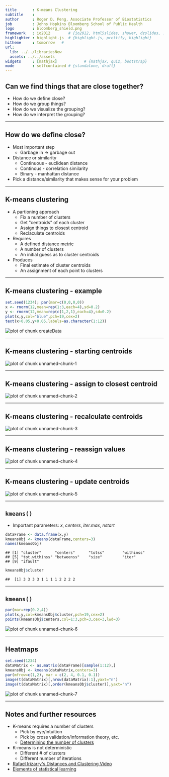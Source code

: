 ```yaml
---
title       : K-means Clustering
subtitle    : 
author      : Roger D. Peng, Associate Professor of Biostatistics 
job         : Johns Hopkins Bloomberg School of Public Health
logo        : bloomberg_shield.png
framework   : io2012        # {io2012, html5slides, shower, dzslides, ...}
highlighter : highlight.js  # {highlight.js, prettify, highlight}
hitheme     : tomorrow   # 
url:
  lib: ../../librariesNew
  assets: ../../assets
widgets     : [mathjax]            # {mathjax, quiz, bootstrap}
mode        : selfcontained # {standalone, draft}
---
```


## Can we find things that are close together? 

* How do we define close?
* How do we group things?
* How do we visualize the grouping? 
* How do we interpret the grouping? 


---

## How do we define close?

* Most important step
  * Garbage in $\longrightarrow$ garbage out
* Distance or similarity
  * Continuous - euclidean distance
  * Continous - correlation similarity
  * Binary - manhattan distance
* Pick a distance/similarity that makes sense for your problem
  

---

## K-means clustering

* A partioning approach
  * Fix a number of clusters
  * Get "centroids" of each cluster
  * Assign things to closest centroid
  * Reclaculate centroids
* Requires
  * A defined distance metric
  * A number of clusters
  * An initial guess as to cluster centroids
* Produces
  * Final estimate of cluster centroids
  * An assignment of each point to clusters
  

---

## K-means clustering -  example



```r
set.seed(1234); par(mar=c(0,0,0,0))
x <- rnorm(12,mean=rep(1:3,each=4),sd=0.2)
y <- rnorm(12,mean=rep(c(1,2,1),each=4),sd=0.2)
plot(x,y,col="blue",pch=19,cex=2)
text(x+0.05,y+0.05,labels=as.character(1:12))
```

![plot of chunk createData](figure/createData-1.png) 


---

## K-means clustering -  starting centroids


![plot of chunk unnamed-chunk-1](figure/unnamed-chunk-1-1.png) 

---

## K-means clustering -  assign to closest centroid

![plot of chunk unnamed-chunk-2](figure/unnamed-chunk-2-1.png) 

---

## K-means clustering -  recalculate centroids

![plot of chunk unnamed-chunk-3](figure/unnamed-chunk-3-1.png) 


---

## K-means clustering -  reassign values

![plot of chunk unnamed-chunk-4](figure/unnamed-chunk-4-1.png) 



---

## K-means clustering -  update centroids

![plot of chunk unnamed-chunk-5](figure/unnamed-chunk-5-1.png) 


---

## `kmeans()`

* Important parameters: _x_, _centers_, _iter.max_, _nstart_


```r
dataFrame <- data.frame(x,y)
kmeansObj <- kmeans(dataFrame,centers=3)
names(kmeansObj)
```

```
## [1] "cluster"      "centers"      "totss"        "withinss"    
## [5] "tot.withinss" "betweenss"    "size"         "iter"        
## [9] "ifault"
```

```r
kmeansObj$cluster
```

```
##  [1] 3 3 3 3 1 1 1 1 2 2 2 2
```

---

## `kmeans()`


```r
par(mar=rep(0.2,4))
plot(x,y,col=kmeansObj$cluster,pch=19,cex=2)
points(kmeansObj$centers,col=1:3,pch=3,cex=3,lwd=3)
```

![plot of chunk unnamed-chunk-6](figure/unnamed-chunk-6-1.png) 

---

## Heatmaps


```r
set.seed(1234)
dataMatrix <- as.matrix(dataFrame)[sample(1:12),]
kmeansObj <- kmeans(dataMatrix,centers=3)
par(mfrow=c(1,2), mar = c(2, 4, 0.1, 0.1))
image(t(dataMatrix)[,nrow(dataMatrix):1],yaxt="n")
image(t(dataMatrix)[,order(kmeansObj$cluster)],yaxt="n")
```

![plot of chunk unnamed-chunk-7](figure/unnamed-chunk-7-1.png) 



---

## Notes and further resources

* K-means requires a number of clusters
  * Pick by eye/intuition
  * Pick by cross validation/information theory, etc.
  * [Determining the number of clusters](http://en.wikipedia.org/wiki/Determining_the_number_of_clusters_in_a_data_set)
* K-means is not deterministic
  * Different # of clusters 
  * Different number of iterations
* [Rafael Irizarry's Distances and Clustering Video](http://www.youtube.com/watch?v=wQhVWUcXM0A)
* [Elements of statistical learning](http://www-stat.stanford.edu/~tibs/ElemStatLearn/)


